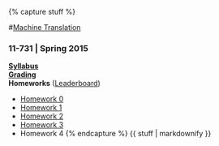 {% capture stuff %}

#<a href="{{site.baseurl}}" id="home">Machine Translation</a>
### 11-731 | Spring 2015

[**Syllabus**]({{site.baseurl}}/#syllabus) <br />
[**Grading**]({{site.baseurl}}/grading.html) <br />
**Homeworks** ([Leaderboard](leaderboard.html)) <br />
 * [Homework 0]({{site.baseurl}}/hw0.html)
 * [Homework 1]({{site.baseurl}}/hw1.html)
 * [Homework 2]({{site.baseurl}}/hw2.html)
 * [Homework 3]({{site.baseurl}}/hw3.html)
 * Homework 4
{% endcapture %}
{{ stuff | markdownify }}
